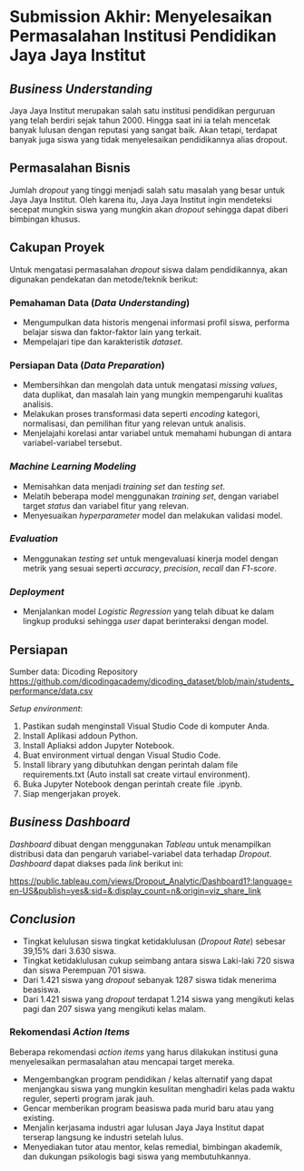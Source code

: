 # Submission Akhir: Menyelesaikan Permasalahan Institusi Pendidikan Jaya Jaya Institut

## ***Business Understanding***

Jaya Jaya Institut merupakan salah satu institusi pendidikan perguruan yang telah berdiri sejak tahun 2000. Hingga saat ini ia telah mencetak banyak lulusan dengan reputasi yang sangat baik. Akan tetapi, terdapat banyak juga siswa yang tidak menyelesaikan pendidikannya alias dropout.


## **Permasalahan Bisnis**

Jumlah *dropout* yang tinggi menjadi salah satu masalah yang besar untuk Jaya Jaya Institut. Oleh karena itu, Jaya Jaya Institut ingin mendeteksi secepat mungkin siswa yang mungkin akan *dropout* sehingga dapat diberi bimbingan khusus.

## **Cakupan Proyek**

Untuk mengatasi permasalahan *dropout* siswa dalam pendidikannya, akan digunakan pendekatan dan metode/teknik berikut:

### Pemahaman Data (*Data Understanding*)
- Mengumpulkan data historis mengenai informasi profil siswa, performa belajar siswa dan faktor-faktor lain yang terkait.
- Mempelajari tipe dan karakteristik *dataset*.

### Persiapan Data (*Data Preparation*)
- Membersihkan dan mengolah data untuk mengatasi *missing values*, data duplikat, dan masalah lain yang mungkin mempengaruhi kualitas analisis.
- Melakukan proses transformasi data seperti *encoding* kategori, normalisasi, dan pemilihan fitur yang relevan untuk analisis.
- Menjelajahi korelasi antar variabel untuk memahami hubungan di antara variabel-variabel tersebut.

### *Machine Learning Modeling*
- Memisahkan data menjadi *training set* dan *testing set*.
- Melatih beberapa model menggunakan *training set*, dengan variabel target *status* dan variabel fitur yang relevan.
- Menyesuaikan *hyperparameter* model dan melakukan validasi model.

### *Evaluation*
- Menggunakan *testing set* untuk mengevaluasi kinerja model dengan metrik yang sesuai seperti *accuracy*, *precision*, *recall* dan *F1-score*.

### *Deployment*
- Menjalankan model *Logistic Regression* yang telah dibuat ke dalam lingkup produksi sehingga *user* dapat berinteraksi dengan model.

## **Persiapan**

Sumber data: 
Dicoding Repository https://github.com/dicodingacademy/dicoding_dataset/blob/main/students_performance/data.csv

*Setup environment*:

1. Pastikan sudah menginstall Visual Studio Code  di komputer Anda.
2. Install Aplikasi addoun Python.
3. Install Apliaksi addon Jupyter Notebook.
3. Buat environment virtual dengan Visual Studio Code.
5. Install library yang dibutuhkan dengan perintah dalam file requirements.txt (Auto install sat create virtaul environment).
6. Buka Jupyter Notebook dengan perintah create file .ipynb.
7. Siap mengerjakan proyek.

## ***Business Dashboard***

*Dashboard* dibuat dengan menggunakan *Tableau* untuk menampilkan distribusi data dan pengaruh variabel-variabel data terhadap *Dropout*. *Dashboard* dapat diakses pada *link* berikut ini:

https://public.tableau.com/views/Dropout_Analytic/Dashboard1?:language=en-US&publish=yes&:sid=&:display_count=n&:origin=viz_share_link


## ***Conclusion***

- Tingkat kelulusan siswa tingkat ketidaklulusan (*Dropout Rate*) sebesar 39,15% dari 3.630 siswa.
- Tingkat ketidaklulusan cukup seimbang antara siswa Laki-laki 720 siswa dan siswa Perempuan 701 siswa.
- Dari 1.421 siswa yang *dropout* sebanyak 1287 siswa tidak menerima beasiswa.
- Dari 1.421 siswa yang *dropout* terdapat 1.214 siswa yang mengikuti kelas pagi dan 207 siswa yang mengikuti kelas malam.



### **Rekomendasi *Action Items***

Beberapa rekomendasi *action items* yang harus dilakukan institusi guna menyelesaikan permasalahan atau mencapai target mereka.

- Mengembangkan program pendidikan / kelas alternatif yang dapat menjangkau siswa yang mungkin kesulitan menghadiri kelas pada waktu reguler, seperti program jarak jauh.
- Gencar memberikan program beasiswa pada murid baru atau yang existing.
- Menjalin kerjasama industri agar lulusan Jaya Jaya Institut dapat terserap langsung ke industri setelah lulus.
- Menyediakan tutor atau mentor, kelas remedial, bimbingan akademik, dan dukungan psikologis bagi siswa yang membutuhkannya.

